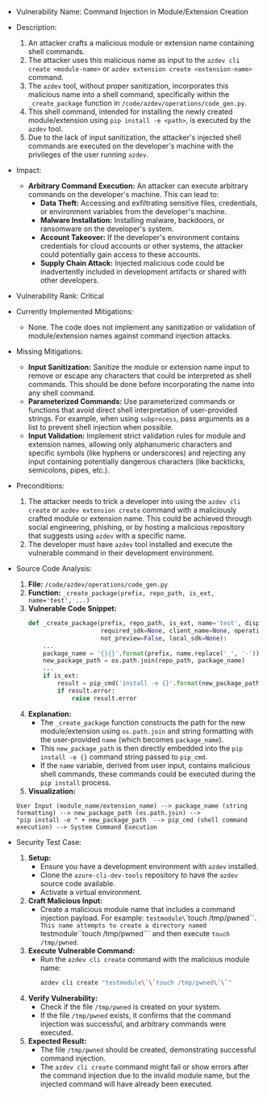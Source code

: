 - Vulnerability Name: Command Injection in Module/Extension Creation
- Description:
    1. An attacker crafts a malicious module or extension name containing shell commands.
    2. The attacker uses this malicious name as input to the `azdev cli create <module-name>` or `azdev extension create <extension-name>` command.
    3. The `azdev` tool, without proper sanitization, incorporates this malicious name into a shell command, specifically within the `_create_package` function in `/code/azdev/operations/code_gen.py`.
    4. This shell command, intended for installing the newly created module/extension using `pip install -e <path>`, is executed by the `azdev` tool.
    5. Due to the lack of input sanitization, the attacker's injected shell commands are executed on the developer's machine with the privileges of the user running `azdev`.
- Impact:
    - **Arbitrary Command Execution:** An attacker can execute arbitrary commands on the developer's machine. This can lead to:
        - **Data Theft:** Accessing and exfiltrating sensitive files, credentials, or environment variables from the developer's machine.
        - **Malware Installation:** Installing malware, backdoors, or ransomware on the developer's system.
        - **Account Takeover:** If the developer's environment contains credentials for cloud accounts or other systems, the attacker could potentially gain access to these accounts.
        - **Supply Chain Attack:** Injected malicious code could be inadvertently included in development artifacts or shared with other developers.
- Vulnerability Rank: Critical
- Currently Implemented Mitigations:
    - None. The code does not implement any sanitization or validation of module/extension names against command injection attacks.
- Missing Mitigations:
    - **Input Sanitization:** Sanitize the module or extension name input to remove or escape any characters that could be interpreted as shell commands. This should be done before incorporating the name into any shell command.
    - **Parameterized Commands:** Use parameterized commands or functions that avoid direct shell interpretation of user-provided strings. For example, when using `subprocess`, pass arguments as a list to prevent shell injection when possible.
    - **Input Validation:** Implement strict validation rules for module and extension names, allowing only alphanumeric characters and specific symbols (like hyphens or underscores) and rejecting any input containing potentially dangerous characters (like backticks, semicolons, pipes, etc.).
- Preconditions:
    1. The attacker needs to trick a developer into using the `azdev cli create` or `azdev extension create` command with a maliciously crafted module or extension name. This could be achieved through social engineering, phishing, or by hosting a malicious repository that suggests using `azdev` with a specific name.
    2. The developer must have `azdev` tool installed and execute the vulnerable command in their development environment.
- Source Code Analysis:
    1. **File:** `/code/azdev/operations/code_gen.py`
    2. **Function:** `_create_package(prefix, repo_path, is_ext, name='test', ...)`
    3. **Vulnerable Code Snippet:**
        ```python
        def _create_package(prefix, repo_path, is_ext, name='test', display_name=None, display_name_plural=None,
                            required_sdk=None, client_name=None, operation_name=None, sdk_property=None,
                            not_preview=False, local_sdk=None):
            ...
            package_name = '{}{}'.format(prefix, name.replace('_', '-')) if not is_ext else name
            new_package_path = os.path.join(repo_path, package_name)
            ...
            if is_ext:
                result = pip_cmd('install -e {}'.format(new_package_path), "Installing `{}{}`...".format(prefix, name)) # Potential command injection
                if result.error:
                    raise result.error
        ```
    4. **Explanation:**
        - The `_create_package` function constructs the path for the new module/extension using `os.path.join` and string formatting with the user-provided `name` (which becomes `package_name`).
        - This `new_package_path` is then directly embedded into the `pip install -e {}` command string passed to `pip_cmd`.
        - If the `name` variable, derived from user input, contains malicious shell commands, these commands could be executed during the `pip install` process.
    5. **Visualization:**

    ```
    User Input (module_name/extension_name) --> package_name (string formatting) --> new_package_path (os.path.join) -->
    "pip install -e " + new_package_path  --> pip_cmd (shell command execution) --> System Command Execution
    ```

- Security Test Case:
    1. **Setup:**
        - Ensure you have a development environment with `azdev` installed.
        - Clone the `azure-cli-dev-tools` repository to have the `azdev` source code available.
        - Activate a virtual environment.
    2. **Craft Malicious Input:**
        - Create a malicious module name that includes a command injection payload. For example: `testmodule\`\`touch /tmp/pwned\`\``. This name attempts to create a directory named `testmodule``touch /tmp/pwned``` and then execute `touch /tmp/pwned`.
    3. **Execute Vulnerable Command:**
        - Run the `azdev cli create` command with the malicious module name:
          ```bash
          azdev cli create "testmodule\`\`touch /tmp/pwned\`\`"
          ```
    4. **Verify Vulnerability:**
        - Check if the file `/tmp/pwned` is created on your system.
        - If the file `/tmp/pwned` exists, it confirms that the command injection was successful, and arbitrary commands were executed.
    5. **Expected Result:**
        - The file `/tmp/pwned` should be created, demonstrating successful command injection.
        - The `azdev cli create` command might fail or show errors after the command injection due to the invalid module name, but the injected command will have already been executed.